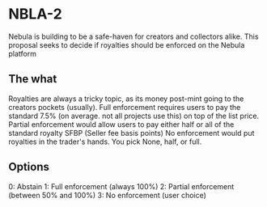 # NBLA-2
Nebula is building to be a safe-haven for creators and collectors alike. This proposal seeks to decide if royalties should be enforced on the Nebula platform 

## The what
Royalties are always a tricky topic, as its money post-mint going to the creators pockets (usually). 
Full enforcement requires users to pay the standard 7.5% (on average. not all projects use this) on top of the list price.
Partial enforcement would allow users to pay either half or all of the standard royalty SFBP (Seller fee basis points) 
No enforcement would put royalties in the trader's hands. You pick None, half, or full.

## Options
0: Abstain
1: Full enforcement (always 100%)
2: Partial enforcement (between 50% and 100%)
3: No enforcement (user choice)